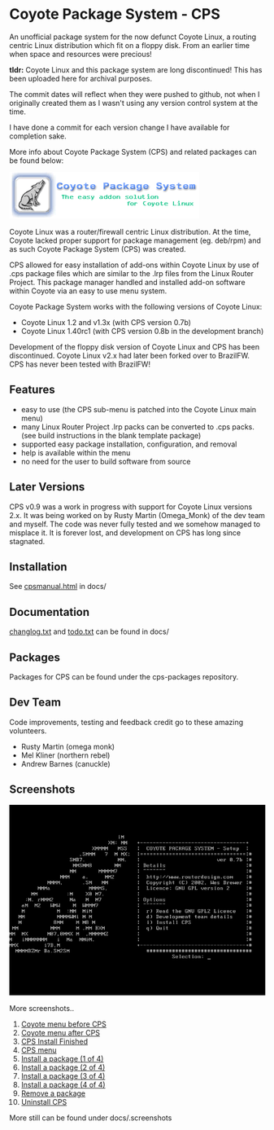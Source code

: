 # Coyote Package System - CPS

An unofficial package system for the now defunct Coyote Linux, a routing centric Linux distribution which fit on a floppy disk. From an earlier time when space and resources were precious!

**tldr:** Coyote Linux and this package system are long discontinued! This has been uploaded here for archival purposes.

The commit dates will reflect when they were pushed to github, not when I originally created them as I wasn't using any version control system at the time.

I have done a commit for each version change I have available for completion sake.

More info about Coyote Package System (CPS) and related packages can be found below:

![CPS Logo](docs/.screenshots/cps_title.png)

Coyote Linux was a router/firewall centric Linux distribution. At the time, Coyote lacked proper support for package management (eg. deb/rpm) and as such Coyote Package System (CPS) was created.

CPS allowed for easy installation of add-ons within Coyote Linux by use of .cps package files which are similar to the .lrp files from the Linux Router Project. This package manager handled and installed add-on software within Coyote via an easy to use menu system.

Coyote Package System works with the following versions of Coyote Linux:

* Coyote Linux 1.2 and v1.3x (with CPS version 0.7b)
* Coyote Linux 1.40rc1 (with CPS version 0.8b in the development branch)

Development of the floppy disk version of Coyote Linux and CPS has been discontinued. Coyote Linux v2.x had later been forked over to BrazilFW. CPS has never been tested with BrazilFW!

## Features

* easy to use (the CPS sub-menu is patched into the Coyote Linux main menu)
* many Linux Router Project .lrp packs can be converted to .cps packs. (see build instructions in the blank template package)
* supported easy package installation, configuration, and removal
* help is available within the menu
* no need for the user to build software from source

## Later Versions

CPS v0.9 was a work in progress with support for Coyote Linux versions 2.x. It was being worked on by Rusty Martin (Omega_Monk) of the dev team and myself. The code was never fully tested and we somehow managed to misplace it. It is forever lost, and development on CPS has long since stagnated.

## Installation

See [cpsmanual.html](docs/cpsmanual.html) in docs/

## Documentation

[changlog.txt](docs/changelog.txt) and [todo.txt](docs/todo.txt) can be found in docs/

## Packages

Packages for CPS can be found under the cps-packages repository.

## Dev Team

Code improvements, testing and feedback credit go to these amazing volunteers.

* Rusty Martin (omega monk)
* Mel Kliner (northern rebel)
* Andrew Barnes (canuckle)

## Screenshots

![CPS Install Menu](docs/.screenshots/CPS_install_menu.png)

More screenshots..

1. [Coyote menu before CPS](docs/.screenshots/Coyote_menu_before_installing_CPS.png)
2. [Coyote menu after CPS](docs/.screenshots/Coyote_menu_after_installing_CPS.png)
3. [CPS Install Finished](docs/.screenshots/CPS_installed.png)
4. [CPS menu](docs/.screenshots/CPS_submenu.png)
5. [Install a package (1 of 4)](docs/.screenshots/CPS_install_package_1.png)
6. [Install a package (2 of 4)](docs/.screenshots/CPS_install_package_2.png)
7. [Install a package (3 of 4)](docs/.screenshots/CPS_install_package_3.png)
8. [Install a package (4 of 4)](docs/.screenshots/CPS_install_package_4.png)
9. [Remove a package](docs/.screenshots/CPS_remove_package.png)
10. [Uninstall CPS](docs/.screenshots/CPS_uninstall.png)

More still can be found under docs/.screenshots
